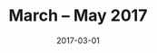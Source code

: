 ---
date: 2017-03-01
title:  March – May 2017
category: programme-trailers
code: <iframe src="https://player.vimeo.com/video/438515789?color=b4d7ad&title=0&byline=0&portrait=0" width="640" height="346" frameborder="0" allow="autoplay; fullscreen" allowfullscreen></iframe>
---